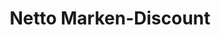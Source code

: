 ---
title: "Netto Marken-Discount"
url: /witten/netto-marken-discount-ardeystrasse/
shop: Supermarkt
---
